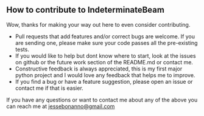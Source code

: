 ## How to contribute to IndeterminateBeam

Wow, thanks for making your way out here to even consider contributing. 

* Pull requests that add features and/or correct bugs are welcome. If you are sending one, please make sure your code passes all the pre-existing tests.
* If you would like to help but dont know where to start, look at the issues on github or the future work section of the README.md or contact me.
* Constructive feedback is always appreciated, this is my first major python project and I would love any feedback that helps me to improve.
* If you find a bug or have a feature suggestion, please open an issue or contact me if that is easier.

If you have any questions or want to contact me about any of the above you can reach me at jessebonanno@gmail.com

